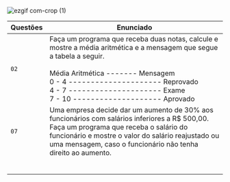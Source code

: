 ![ezgif com-crop (1)](https://user-images.githubusercontent.com/125037138/224166045-f6ca9177-da70-4b27-88c9-ba862a437f6d.jpg)

| Questões  | Enunciado |
| ------------- | ------------- |
| `02`  | Faça um programa que receba duas notas, calcule e mostre a média aritmética e a mensagem que segue a tabela a seguir. <br> <br> Média Aritmética ------- Mensagem <br> 0 - 4 ---------------------     Reprovado <br> 4 - 7 ---------------------     Exame  <br> 7 - 10 --------------------   Aprovado |
| `07`  | Uma empresa decide dar um aumento de 30% aos funcionários com salários inferiores a R$ 500,00. Faça um programa que receba o salário do funcionário e mostre o valor do salário reajustado ou uma mensagem, caso o funcionário não tenha direito ao aumento.  |
|   |   |
|   |   |
|   |   |
|   |   |
|   |   |
|   |   |
